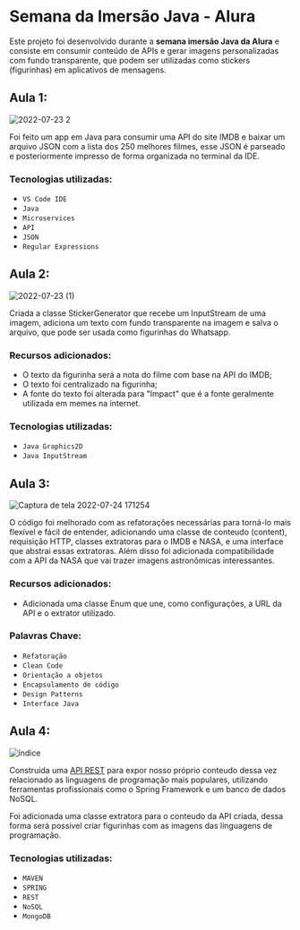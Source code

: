 # Semana da Imersão Java - Alura
Este projeto foi desenvolvido durante a **semana imersão Java da Alura** e consiste em consumir conteúdo de APIs e gerar imagens personalizadas com fundo transparente, que podem ser utilizadas como stickers (figurinhas) em aplicativos de mensagens.

## Aula 1:

![2022-07-23 2](https://user-images.githubusercontent.com/57844726/180657572-fd4ee968-5844-4e81-a8b2-14a275178a6a.png)

Foi feito um app em Java para consumir uma API do site IMDB e baixar um arquivo JSON com a lista dos 250 melhores filmes, esse JSON é parseado e posteriormente impresso de forma organizada no terminal da IDE.

### Tecnologias utilizadas: 
- `VS Code IDE`
- `Java`
- `Microservices`
- `API`
- `JSON`
- `Regular Expressions`


## Aula 2:
![2022-07-23 (1)](https://user-images.githubusercontent.com/57844726/180657899-b1417c99-d066-4381-be7c-05a1688dc8b3.png)

Criada a classe StickerGenerator que recebe um InputStream de uma imagem, adiciona um texto com fundo transparente na imagem e salva o arquivo, que pode ser usada como figurinhas do Whatsapp.

### Recursos adicionados:
- O texto da figurinha será a nota do filme com base na API do IMDB;
- O texto foi centralizado na figurinha;
- A fonte do texto foi alterada para "Impact" que é a fonte geralmente utilizada em memes na internet.

### Tecnologias utilizadas:
- `Java Graphics2D`
- `Java InputStream`

## Aula 3:
![Captura de tela 2022-07-24 171254](https://user-images.githubusercontent.com/57844726/180664212-05142ade-056a-44f6-872c-ee7996bb55a0.png)

O código foi melhorado com as refatorações necessárias para torná-lo mais flexível e fácil de entender, adicionando uma classe de conteudo (content), requisição HTTP, classes extratoras para o IMDB e NASA, e uma interface que abstrai essas extratoras.
Além disso foi adicionada compatibilidade com a API da NASA que vai trazer imagens astronômicas interessantes.

### Recursos adicionados:
- Adicionada uma classe Enum que une, como configurações, a URL da API e o extrator utilizado.

### Palavras Chave:
- `Refatoração`
- `Clean Code`
- `Orientação a objetos`
- `Encapsulamento de código`
- `Design Patterns`
- `Interface Java`

## Aula 4:

![índice](https://user-images.githubusercontent.com/57844726/180670858-2cae7ffe-5c9a-4534-bfb3-c471009f145b.jpg)

Construida uma [API REST](https://github.com/eng-david/linguagens-api) para expor nosso próprio conteudo dessa vez relacionado as linguagens de programação mais populares, utilizando ferramentas profissionais como o Spring Framework e um banco de dados NoSQL.<br>

Foi adicionada uma classe extratora para o conteudo da API criada, dessa forma será possivel criar figurinhas com as imagens das linguagens de programação.

### Tecnologias utilizadas:
- `MAVEN`
- `SPRING`
- `REST`
- `NoSQL`
- `MongoDB`



